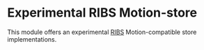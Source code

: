 # Experimental RIBS Motion-store

This module offers an experimental [RIBS](https://github.com/FILCAT/ribs) Motion-compatible store implementations.
